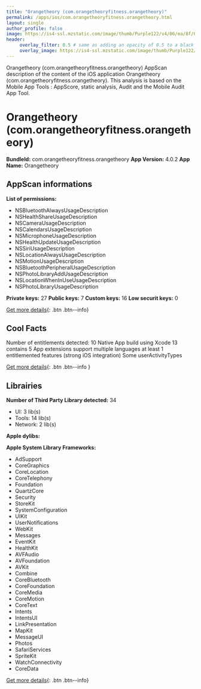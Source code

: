 ```yaml
---
title: "Orangetheory (com.orangetheoryfitness.orangetheory)"
permalink: /apps/ios/com.orangetheoryfitness.orangetheory.html
layout: single
author_profile: false
image: https://is4-ssl.mzstatic.com/image/thumb/Purple122/v4/06/ea/8f/06ea8f0b-9445-c8e9-43f9-d5e0307ff04d/AppIcon-0-1x_U007emarketing-0-5-0-P3-85-220.png/512x512bb.jpg
header: 
     overlay_filter: 0.5 # same as adding an opacity of 0.5 to a black background
     overlay_image: https://is4-ssl.mzstatic.com/image/thumb/Purple122/v4/06/ea/8f/06ea8f0b-9445-c8e9-43f9-d5e0307ff04d/AppIcon-0-1x_U007emarketing-0-5-0-P3-85-220.png/512x512bb.jpg
---
```

Orangetheory (com.orangetheoryfitness.orangetheory) AppScan description of the content of the iOS application Orangetheory (com.orangetheoryfitness.orangetheory). This analysis is based on the Mobile App Tools : AppScore, static analysis, Audit and the Mobile Audit App Tool.

# Orangetheory (com.orangetheoryfitness.orangetheory)

**BundleId:** com.orangetheoryfitness.orangetheory
**App Version:** 4.0.2
**App Name:** Orangetheory


## AppScan informations 

**List of permissions:** 
- NSBluetoothAlwaysUsageDescription
- NSHealthShareUsageDescription
- NSCameraUsageDescription
- NSCalendarsUsageDescription
- NSMicrophoneUsageDescription
- NSHealthUpdateUsageDescription
- NSSiriUsageDescription
- NSLocationAlwaysUsageDescription
- NSMotionUsageDescription
- NSBluetoothPeripheralUsageDescription
- NSPhotoLibraryAddUsageDescription
- NSLocationWhenInUseUsageDescription
- NSPhotoLibraryUsageDescription
  
  
**Private keys:** 27
**Public keys:** 7
**Custom keys:** 16
**Low securit keys:** 0
  
[Get more details](/pricing.html){: .btn .btn--info}

## Cool Facts

Number of entitlements detected: 10
Native App
build using Xcode 13
contains 5 App extensions
support multiple languages
at least 1 entitlemented features (strong iOS integration)
Some userActivityTypes
  
[Get more details](/pricing.html){: .btn .btn--info }

## Librairies 
**Number of Third Party Library detected:** 34
- UI: 3 lib(s)
- Tools: 14 lib(s)
- Network: 2 lib(s)


**Apple dylibs:**


**Apple System Library Frameworks:**
- AdSupport
- CoreGraphics
- CoreLocation
- CoreTelephony
- Foundation
- QuartzCore
- Security
- StoreKit
- SystemConfiguration
- UIKit
- UserNotifications
- WebKit
- Messages
- EventKit
- HealthKit
- AVFAudio
- AVFoundation
- AVKit
- Combine
- CoreBluetooth
- CoreFoundation
- CoreMedia
- CoreMotion
- CoreText
- Intents
- IntentsUI
- LinkPresentation
- MapKit
- MessageUI
- Photos
- SafariServices
- SpriteKit
- WatchConnectivity
- CoreData


  
[Get more details](/pricing.html){: .btn .btn--info}


